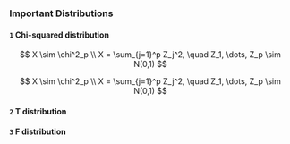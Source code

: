### Important Distributions
#### `1` Chi-squared distribution
$$
X \sim \chi^2_p \\
X = \sum_{j=1}^p Z_j^2, \quad Z_1, \dots, Z_p \sim N(0,1)
$$

$$
X \sim \chi^2_p \\
X = \sum_{j=1}^p Z_j^2, \quad Z_1, \dots, Z_p \sim N(0,1)
$$


#### `2` T distribution
#### `3` F distribution

